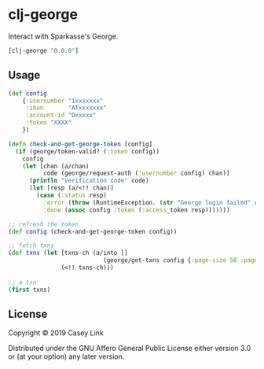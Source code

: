 # clj-george

Interact with Sparkasse's George.

```clj
[clj-george "0.0.0"]
```

## Usage

``` clj
(def config
    {:usernumber "1xxxxxxx"
     :iban       "ATxxxxxxx"
     :account-id "Dxxxxx"
     :token "XXXX"
    })

(defn check-and-get-george-token [config]
  (if (george/token-valid? (:token config))
    config
    (let [chan (a/chan)
          code (george/request-auth (:usernumber config) chan)]
      (println "Verification code" code)
      (let [resp (a/<!! chan)]
        (case (:status resp)
          :error (throw (RuntimeException. (str "George login failed" resp)))
          :done (assoc config :token (:access_token resp)))))))

;; refresh the token
(def config (check-and-get-george-token config))

;; fetch txns
(def txns (let [txns-ch (a/into []
                           (george/get-txns config {:page-size 50 :page 0 :from "2019-07-01"}))]
               (<!! txns-ch)))
               
;; a txn
(first txns)
```


## License

Copyright © 2019 Casey Link

Distributed under the GNU Affero General Public License either version 3.0 or (at
your option) any later version.
